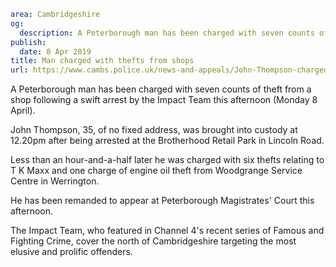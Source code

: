 ```yaml
area: Cambridgeshire
og:
  description: A Peterborough man has been charged with seven counts of theft from a shop following a swift arrest by the Impact Team this afternoon.
publish:
  date: 8 Apr 2019
title: Man charged with thefts from shops
url: https://www.cambs.police.uk/news-and-appeals/John-Thompson-charged
```

A Peterborough man has been charged with seven counts of theft from a shop following a swift arrest by the Impact Team this afternoon (Monday 8 April).

John Thompson, 35, of no fixed address, was brought into custody at 12.20pm after being arrested at the Brotherhood Retail Park in Lincoln Road.

Less than an hour-and-a-half later he was charged with six thefts relating to T K Maxx and one charge of engine oil theft from Woodgrange Service Centre in Werrington.

He has been remanded to appear at Peterborough Magistrates' Court this afternoon.

The Impact Team, who featured in Channel 4's recent series of Famous and Fighting Crime, cover the north of Cambridgeshire targeting the most elusive and prolific offenders.
